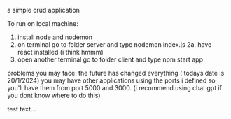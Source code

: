 a simple crud application

To run on local machine:
  1. install node and nodemon
  2. on terminal go to folder server and type nodemon index.js
  2a. have react installed (i think hmmm)
  3. open another terminal go to folder client and type npm start app

problems you may face:
  the future has changed everything ( todays date is 20/1/2024)
  you may have other applications using the ports i defined so you'll have them from port 5000 and 3000. (i recommend using chat gpt if you dont know where to do this)

test text...


